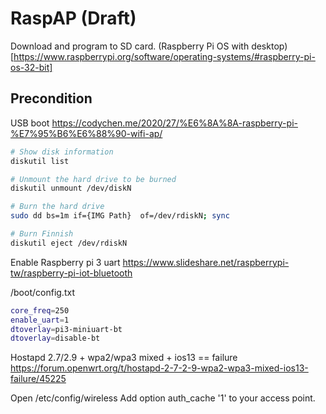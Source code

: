 # RaspAP (Draft)

Download and program to SD card.
(Raspberry Pi OS with desktop)[https://www.raspberrypi.org/software/operating-systems/#raspberry-pi-os-32-bit]

## Precondition

USB boot
https://codychen.me/2020/27/%E6%8A%8A-raspberry-pi-%E7%95%B6%E6%88%90-wifi-ap/

``` sh
# Show disk information
diskutil list

# Unmount the hard drive to be burned
diskutil unmount /dev/diskN

# Burn the hard drive
sudo dd bs=1m if={IMG Path}  of=/dev/rdiskN; sync

# Burn Finnish
diskutil eject /dev/rdiskN
```

Enable Raspberry pi 3 uart
https://www.slideshare.net/raspberrypi-tw/raspberry-pi-iot-bluetooth

/boot/config.txt

``` sh
core_freq=250
enable_uart=1
dtoverlay=pi3-miniuart-bt
dtoverlay=disable-bt
```


Hostapd 2.7/2.9 + wpa2/wpa3 mixed + ios13 == failure
https://forum.openwrt.org/t/hostapd-2-7-2-9-wpa2-wpa3-mixed-ios13-failure/45225

Open /etc/config/wireless
Add option auth_cache '1' to your access point.


